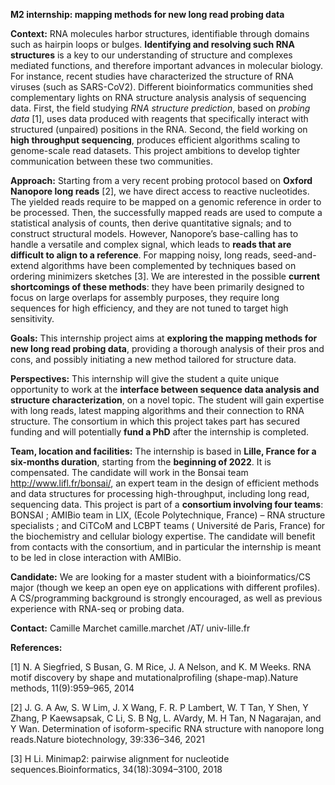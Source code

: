 **M2 internship: mapping methods for new long read probing data**

**Context:**
RNA molecules harbor structures, identifiable through domains such as hairpin loops or bulges. 
**Identifying and resolving such RNA structures** is a key to our understanding of structure and complexes mediated functions, 
and therefore important advances in molecular biology. 
For instance, recent studies have characterized the structure of RNA viruses (such as SARS-CoV2). 
Different bioinformatics communities shed complementary lights on RNA structure analysis analysis of sequencing data. 
First, the field studying *RNA structure prediction*, based on *probing data* [1], 
uses data produced with reagents that specifically interact with structured (unpaired) positions in the RNA. 
Second, the field working on **high throughput sequencing**, produces efficient algorithms scaling to genome-scale read datasets. 
This project ambitions to develop tighter communication between these two communities.

**Approach:**
Starting from a very recent probing protocol based on **Oxford Nanopore long reads** [2], we have direct access to reactive nucleotides. 
The yielded reads require to be mapped on a genomic reference in order to be processed. 
Then, the successfully mapped reads are used to compute a statistical analysis of counts, then derive quantitative signals; 
and to construct structural models. However, Nanopore’s base-calling has to handle a versatile and complex signal, 
which leads to **reads that are difficult to align to a reference**. 
For mapping noisy, long reads, seed-and-extend algorithms have been complemented by techniques based on ordering minimizers sketches [3]. 
We are interested in the possible **current shortcomings of these methods**: they have been primarily designed to focus on large overlaps for assembly purposes, they require long sequences for high efficiency, and they are not tuned to target high sensitivity.

**Goals:**
This internship project aims at **exploring the mapping methods for new long read probing data**, providing a thorough analysis of their pros and cons, 
and possibly initiating a new method tailored for structure data.

**Perspectives:**
This internship will give the student a quite unique opportunity to work at the **interface between sequence data analysis and structure characterization**, 
on a novel topic. The student will gain expertise with long reads, latest mapping algorithms and their connection to RNA structure. 
The consortium in which this project takes part has secured funding and will potentially **fund a PhD** after the internship is completed.

**Team, location and facilities:**
The internship is based in **Lille, France for a six-months duration**, starting from the **beginning of 2022**. It is compensated. 
The candidate will work in the Bonsai team http://www.lifl.fr/bonsai/, an expert team in the design of efficient methods and data structures 
for processing high-throughput, including long read, sequencing data.
This project is part of a **consortium involving four teams**: BONSAI ; AMIBio team in LIX, (Ecole Polytechnique, France) – 
RNA structure specialists ; and CiTCoM and LCBPT teams ( Université de Paris, France) for the biochemistry and cellular biology expertise. 
The candidate will benefit from contacts with the consortium, and in particular the internship is meant to be led in close interaction with AMIBio.

**Candidate:**
We are looking for a master student with a bioinformatics/CS major (though we keep an open eye on applications with different profiles). 
A CS/programming background is strongly encouraged, as well as previous experience with RNA-seq or probing data.


**Contact:**
Camille Marchet camille.marchet /AT/ univ-lille.fr

**References:**

[1]  N. A Siegfried, S Busan, G. M Rice, J. A Nelson, and K. M Weeks. RNA motif discovery by shape and mutationalprofiling (shape-map).Nature methods, 11(9):959–965, 2014

[2] J. G. A Aw, S. W Lim, J. X Wang, F. R. P Lambert, W. T Tan, Y Shen, Y Zhang, P Kaewsapsak, C Li, S. B Ng, L. AVardy, M. H Tan, N Nagarajan, and Y Wan. Determination of isoform-specific RNA structure with nanopore long reads.Nature biotechnology, 39:336–346, 2021

[3] H Li. Minimap2: pairwise alignment for nucleotide sequences.Bioinformatics, 34(18):3094–3100, 2018
